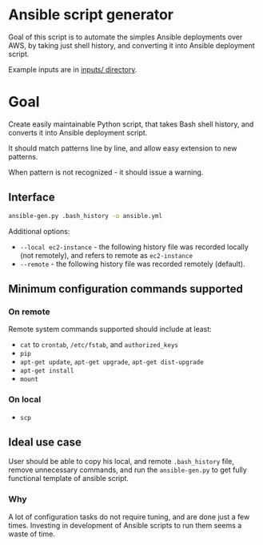# Ansible script generator

Goal of this script is to automate the simples Ansible deployments over AWS, by taking just
shell history, and converting it into Ansible deployment script.

Example inputs are in [inputs/ directory](inputs/).

# Goal

Create easily maintainable Python script, that takes Bash shell history, and converts it into
Ansible deployment script.

It should match patterns line by line, and allow easy extension to new patterns.

When pattern is not recognized - it should issue a warning.

## Interface
```bash
ansible-gen.py .bash_history -o ansible.yml
```
Additional options:
* `--local ec2-instance` - the following history file was recorded locally (not remotely),
and refers to remote as `ec2-instance`
* `--remote` - the following history file was recorded remotely (default).

## Minimum configuration commands supported
### On remote
Remote system commands supported should include at least:
* `cat` to `crontab`, `/etc/fstab`, and `authorized_keys`
* `pip`
* `apt-get update`, `apt-get upgrade`, `apt-get dist-upgrade`
* `apt-get install`
* `mount`

### On local
* `scp`

## Ideal use case

User should be able to copy his local, and remote `.bash_history` file, remove unnecessary commands,
and run the `ansible-gen.py` to get fully functional template of ansible script.

### Why

A lot of configuration tasks do not require tuning, and are done just a few times.
Investing in development of Ansible scripts to run them seems a waste of time.

